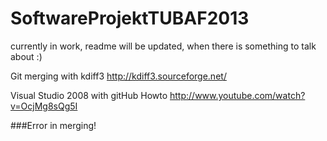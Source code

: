 SoftwareProjektTUBAF2013
========================

currently in work, readme will be updated, when there is something to talk about :)

Git merging with kdiff3 
http://kdiff3.sourceforge.net/ 

Visual Studio 2008 with gitHub Howto
http://www.youtube.com/watch?v=OcjMg8sQg5I 

###Error in merging!